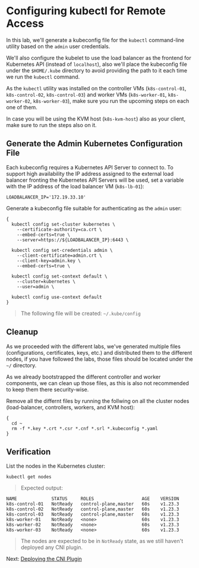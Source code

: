# Configuring kubectl for Remote Access

In this lab, we'll generate a kubeconfig file for the `kubectl` command-line utility based on the `admin` user credentials.

We'll also configure the kubelet to use the load balancer as the frontend for Kubernetes API (instead of `localhost`), also we'll place the kubeconfig file under the `$HOME/.kube` directory to avoid providing the path to it each time we run the `kubectl` command.

As the `kubectl` utility was installed on the controller VMs (`k8s-control-01`, `k8s-control-02`, `k8s-control-03`) and worker VMs (`k8s-worker-01`, `k8s-worker-02`, `k8s-worker-03`), make sure you run the upcoming steps on each one of them.

In case you will be using the KVM host (`k8s-kvm-host`) also as your client, make sure to run the steps also on it.

## Generate the Admin Kubernetes Configuration File

Each kubeconfig requires a Kubernetes API Server to connect to. To support high availability the IP address assigned to the external load balancer fronting the Kubernetes API Servers will be used, set a variable with the IP address of the load balancer VM (`k8s-lb-01`):
```
LOADBALANCER_IP='172.19.33.10'
```

Generate a kubeconfig file suitable for authenticating as the `admin` user:

```
{
  kubectl config set-cluster kubernetes \
    --certificate-authority=ca.crt \
    --embed-certs=true \
    --server=https://${LOADBALANCER_IP}:6443 \

  kubectl config set-credentials admin \
    --client-certificate=admin.crt \
    --client-key=admin.key \
    --embed-certs=true \

  kubectl config set-context default \
    --cluster=kubernetes \
    --user=admin \

  kubectl config use-context default
}
```
> The following file will be created: `~/.kube/config`

## Cleanup
As we proceeded with the different labs, we've generated multiple files (configurations, certificates, keys, etc.) and distributed them to the different nodes, if you have followed the labs, those files should be located under the `~/` directory.

As we already bootstrapped the different controller and worker components, we can clean up those files, as this is also not recommended to keep them there security-wise.

Remove all the differnt files by running the follwing on all the cluster nodes (load-balancer, controllers, workers, and KVM host):
```
{
  cd ~
  rm -f *.key *.crt *.csr *.cnf *.srl *.kubeconfig *.yaml
}
```

## Verification
List the nodes in the Kubernetes cluster:
```
kubectl get nodes
```

> Expected output:
```
NAME             STATUS     ROLES                  AGE    VERSION
k8s-control-01   NotReady   control-plane,master   60s    v1.23.3
k8s-control-02   NotReady   control-plane,master   60s    v1.23.3
k8s-control-03   NotReady   control-plane,master   60s    v1.23.3
k8s-worker-01    NotReady   <none>                 60s    v1.23.3
k8s-worker-02    NotReady   <none>                 60s    v1.23.3
k8s-worker-03    NotReady   <none>                 60s    v1.23.3
```
> The nodes are expected to be in `NotReady` state, as we still haven't deployed any CNI plugin.

Next: [Deploying the CNI Plugin](14-cni-plugin.md)
